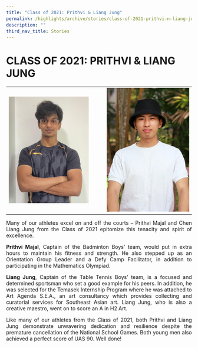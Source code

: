 ```yaml
---
title: "Class of 2021: Prithvi & Liang Jung"
permalink: /highlights/archive/stories/class-of-2021-prithvi-n-liang-jung/
description: ""
third_nav_title: Stories
---
```

# CLASS OF 2021: PRITHVI & LIANG JUNG

|   |   |
|---|---|
|  <img src="/images/Archive/Stories/Prithvi.jpeg" style="width:86%"> | ![](/images/Archive/Stories/Liang%20Jung.jpeg)  |


<p style="text-align: justify;">Many of our athletes excel on and off the courts – Prithvi Majal and Chen Liang Jung from the Class of 2021 epitomize this tenacity and spirit of excellence.</p>


<p style="text-align: justify;"><b>Prithvi Majal</b>, Captain of the Badminton Boys’ team, would put in extra hours to maintain his fitness and strength. He also stepped up as an Orientation Group Leader and a Defy Camp Facilitator, in addition to participating in the Mathematics Olympiad.</p>


<p style="text-align: justify;"><b>Liang Jung</b>, Captain of the Table Tennis Boys’ team, is a focused and determined sportsman who set a good example for his peers. In addition, he was selected for the Temasek Internship Program where he was attached to Art Agenda S.E.A., an art consultancy which provides collecting and curatorial services for Southeast Asian art. Liang Jung, who is also a creative maestro, went on to score an A in H2 Art.  </p>

<p style="text-align: justify;">Like many of our athletes from the Class of 2021, both Prithvi and Liang Jung demonstrate unwavering dedication and resilience despite the premature cancellation of the National School Games. Both young men also achieved a perfect score of UAS 90. Well done!</p>